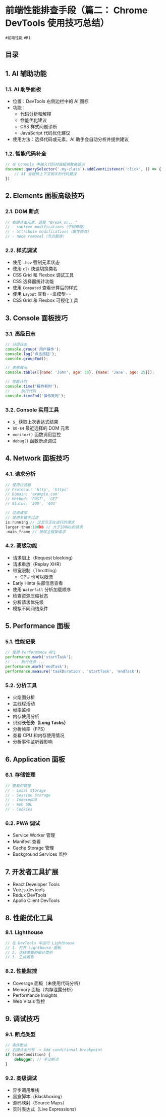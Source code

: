 
# 前端性能排查手段（篇二： Chrome DevTools  使用技巧总结）

`#前端性能` `#R1` 

## 目录
<!-- toc -->
 ## 1. AI 辅助功能 

### 1.1. AI 助手面板

- 位置：DevTools 右侧边栏中的 AI 图标
- 功能：
	- 代码分析和解释
	- 性能优化建议
	- CSS 样式问题诊断
	- JavaScript 代码优化建议
- 使用方法：选择代码或元素，AI 助手会自动分析并提供建议 

### 1.2. 智能代码补全

```javascript
// 在 Console 中输入代码时会提供智能提示
document.querySelector('.my-class').addEventListener('click', () => {
    // AI 会提供上下文相关的代码建议
})
```

## 2. Elements 面板高级技巧

### 2.1. DOM 断点

```javascript
// 右键点击元素，选择 "Break on..."
// - subtree modifications（子树修改）
// - attribute modifications（属性修改）
// - node removal（节点删除）
```

### 2.2. 样式调试

- 使用 `:hov` 强制元素状态
- 使用 `cls` 快速切换类名
- CSS Grid 和 Flexbox 调试工具
- CSS 选择器统计功能 
- 使用 `Computed` 查看计算后的样式
- 使用 `Layout` 查看==盒模型==
- CSS Grid 和 Flexbox 可视化工具

## 3. Console 面板技巧

### 3.1. 高级日志

```javascript
// 分组日志
console.group('用户操作');
console.log('点击按钮');
console.groupEnd();

// 表格展示
console.table([{name: 'John', age: 30}, {name: 'Jane', age: 25}]);

// 性能计时
console.time('操作耗时');
// ... 执行代码 ...
console.timeEnd('操作耗时');
```

### 3.2. Console 实用工具

- `$_` 获取上次表达式结果
- `$0-$4` 最近选择的 DOM 元素
- `monitor()` 函数调用监控
- `debug()` 函数断点调试 

## 4. Network 面板技巧

### 4.1. 请求分析

```javascript
// 使用过滤器
// Protocol: 'http', 'https'
// Domain: 'example.com'
// Method: 'POST', 'GET'
// Status: '200', '404'

// 过滤请求 
// 使用关键字过滤 
is:running // 仅显示正在进行的请求 
larger-than:100kb // 大于100kb的请求 
-main_frame // 排除主框架请求
```

### 4.2. 高级功能

- 请求阻止（Request blocking）
- 请求重放（Replay XHR）
- 带宽限制（Throttling）
	- CPU 也可以限流
- Early Hints 头部信息查看
- 使用 `Waterfall` 分析加载顺序
- 检查资源压缩状态
- 分析请求优先级
- 模拟不同网络条件

## 5. Performance 面板

### 5.1. 性能记录

```javascript
// 使用 Performance API
performance.mark('startTask');
// ... 执行任务 ...
performance.mark('endTask');
performance.measure('taskDuration', 'startTask', 'endTask');
```

### 5.2. 分析工具

- 火焰图分析
- 主线程活动
- 帧率监控
- 内存使用分析
- 识别**长任务（Long Tasks）**
- 分析帧率（FPS）
- 查看 CPU 和内存使用情况
- 分析事件监听器影响

## 6. Application 面板

### 6.1. 存储管理

```javascript
// 查看和管理
// - Local Storage
// - Session Storage
// - IndexedDB
// - Web SQL
// - Cookies
```

### 6.2. PWA 调试

- Service Worker 管理
- Manifest 查看
- Cache Storage 管理
- Background Services 监控 

## 7. 开发者工具扩展

- React Developer Tools
- Vue.js devtools
- Redux DevTools
- Apollo Client DevTools

## 8. 性能优化工具

### 8.1. Lighthouse

```javascript
// 在 DevTools 中运行 Lighthouse
// 1. 打开 Lighthouse 面板
// 2. 选择需要的审计类别
// 3. 生成报告
```

### 8.2. 性能监控

- Coverage 面板（未使用代码分析）
- Memory 面板（内存泄露分析）
- Performance Insights
- Web Vitals 监控

## 9. 调试技巧

### 9.1. 断点类型

```javascript
// 条件断点
// 右键点击行号 -> Add conditional breakpoint
if (someCondition) {
    debugger; // 手动断点
}
```

### 9.2. 高级调试

- 异步调用堆栈
- 黑盒脚本（Blackboxing）
- 源码映射（Source Maps）
- 实时表达式（Live Expressions）

